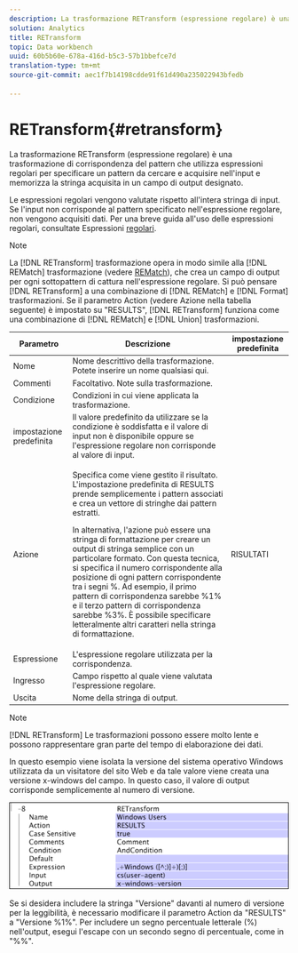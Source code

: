 ```yaml
---
description: La trasformazione RETransform (espressione regolare) è una trasformazione di corrispondenza del pattern che utilizza espressioni regolari per specificare un pattern da cercare e acquisire nell'input e memorizza la stringa acquisita in un campo di output designato.
solution: Analytics
title: RETransform
topic: Data workbench
uuid: 60b5b60e-678a-416d-b5c3-57b1bbefce7d
translation-type: tm+mt
source-git-commit: aec1f7b14198cdde91f61d490a235022943bfedb

---
```



# RETransform{#retransform}

La trasformazione RETransform (espressione regolare) è una trasformazione di corrispondenza del pattern che utilizza espressioni regolari per specificare un pattern da cercare e acquisire nell&#39;input e memorizza la stringa acquisita in un campo di output designato.

Le espressioni regolari vengono valutate rispetto all&#39;intera stringa di input. Se l&#39;input non corrisponde al pattern specificato nell&#39;espressione regolare, non vengono acquisiti dati. Per una breve guida all&#39;uso delle espressioni regolari, consultate Espressioni [regolari](../../../../../home/c-dataset-const-proc/c-reg-exp.md#concept-070077baa419475094ef0469e92c5b9c).

>[!NOTE]
>
>La [!DNL RETransform] trasformazione opera in modo simile alla [!DNL REMatch] trasformazione (vedere [REMatch](../../../../../home/c-dataset-const-proc/c-data-trans/c-transf-types/c-standard-transf/c-rematch.md#concept-7f0b1caad1df46aabef4448f88261a8e)), che crea un campo di output per ogni sottopattern di cattura nell&#39;espressione regolare. Si può pensare [!DNL RETransform] a una combinazione di [!DNL REMatch] e [!DNL Format] trasformazioni. Se il parametro Action (vedere Azione nella tabella seguente) è impostato su &quot;RESULTS&quot;, [!DNL RETransform] funziona come una combinazione di [!DNL REMatch] e [!DNL Union] trasformazioni.

<table id="table_51B7342E6A5E4E31913BD0F6A6ACC424"> 
 <thead> 
  <tr> 
   <th colname="col1" class="entry"> Parametro </th> 
   <th colname="col2" class="entry"> Descrizione </th> 
   <th colname="col3" class="entry"> impostazione predefinita </th> 
  </tr> 
 </thead>
 <tbody> 
  <tr> 
   <td colname="col1"> Nome </td> 
   <td colname="col2"> Nome descrittivo della trasformazione. Potete inserire un nome qualsiasi qui. </td> 
   <td colname="col3"></td> 
  </tr> 
  <tr> 
   <td colname="col1"> Commenti </td> 
   <td colname="col2"> Facoltativo. Note sulla trasformazione. </td> 
   <td colname="col3"></td> 
  </tr> 
  <tr> 
   <td colname="col1"> Condizione </td> 
   <td colname="col2"> Condizioni in cui viene applicata la trasformazione. </td> 
   <td colname="col3"></td> 
  </tr> 
  <tr> 
   <td colname="col1"> impostazione predefinita </td> 
   <td colname="col2"> Il valore predefinito da utilizzare se la condizione è soddisfatta e il valore di input non è disponibile oppure se l'espressione regolare non corrisponde al valore di input. </td> 
   <td colname="col3"></td> 
  </tr> 
  <tr> 
   <td colname="col1"> Azione </td> 
   <td colname="col2"> <p>Specifica come viene gestito il risultato. L'impostazione predefinita di RESULTS prende semplicemente i pattern associati e crea un vettore di stringhe dai pattern estratti. </p> <p> In alternativa, l'azione può essere una stringa di formattazione per creare un output di stringa semplice con un particolare formato. Con questa tecnica, si specifica il numero corrispondente alla posizione di ogni pattern corrispondente tra i segni %. Ad esempio, il primo pattern di corrispondenza sarebbe %1% e il terzo pattern di corrispondenza sarebbe %3%. È possibile specificare letteralmente altri caratteri nella stringa di formattazione. </p> </td> 
   <td colname="col3"> RISULTATI </td> 
  </tr> 
  <tr> 
   <td colname="col1"> Espressione </td> 
   <td colname="col2"> L'espressione regolare utilizzata per la corrispondenza. </td> 
   <td colname="col3"></td> 
  </tr> 
  <tr> 
   <td colname="col1"> Ingresso </td> 
   <td colname="col2"> Campo rispetto al quale viene valutata l'espressione regolare. </td> 
   <td colname="col3"></td> 
  </tr> 
  <tr> 
   <td colname="col1"> Uscita </td> 
   <td colname="col2"> Nome della stringa di output. </td> 
   <td colname="col3"></td> 
  </tr> 
 </tbody> 
</table>

>[!NOTE]
>
>[!DNL RETransform] Le trasformazioni possono essere molto lente e possono rappresentare gran parte del tempo di elaborazione dei dati.

In questo esempio viene isolata la versione del sistema operativo Windows utilizzata da un visitatore del sito Web e da tale valore viene creata una versione x-windows del campo. In questo caso, il valore di output corrisponde semplicemente al numero di versione.

![](assets/cfg_TransformationType_RegularExpression.png)

Se si desidera includere la stringa &quot;Versione&quot; davanti al numero di versione per la leggibilità, è necessario modificare il parametro Action da &quot;RESULTS&quot; a &quot;Versione %1%&quot;. Per includere un segno percentuale letterale (%) nell&#39;output, esegui l&#39;escape con un secondo segno di percentuale, come in &quot;%%&quot;.
